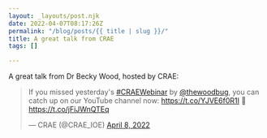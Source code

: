 ```yaml
---
layout: _layouts/post.njk
date: 2022-04-07T08:17:26Z
permalink: "/blog/posts/{{ title | slug }}/"
title: A great talk from CRAE
tags: []

---
```

A great talk from Dr Becky Wood, hosted by CRAE:

<blockquote class="twitter-tweet"><p lang="en" dir="ltr">If you missed yesterday&#39;s <a href="https://twitter.com/hashtag/CRAEWebinar?src=hash&amp;ref_src=twsrc%5Etfw">#CRAEWebinar</a> by <a href="https://twitter.com/thewoodbug?ref_src=twsrc%5Etfw">@thewoodbug</a>, you can catch up on our YouTube channel now: <a href="https://t.co/YJVE6f0R1I">https://t.co/YJVE6f0R1I</a> 🤩 <a href="https://t.co/jFiJWnQTEq">https://t.co/jFiJWnQTEq</a></p>&mdash; CRAE (@CRAE_IOE) <a href="https://twitter.com/CRAE_IOE/status/1512417839147270152?ref_src=twsrc%5Etfw">April 8, 2022</a></blockquote> <script async src="https://platform.twitter.com/widgets.js" charset="utf-8"></script>